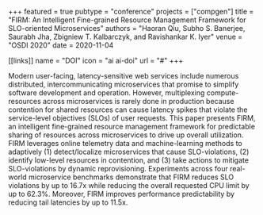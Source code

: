 +++
featured = true
pubtype = "conference"
projects = ["compgen"]
title = "FIRM: An Intelligent Fine-grained Resource Management Framework for SLO-oriented Microservices"
authors = "Haoran Qiu, Subho S. Banerjee, Saurabh Jha, Zbigniew T. Kalbarczyk, and Ravishankar K. Iyer"
venue = "OSDI 2020"
date = 2020-11-04

[[links]]
  name = "DOI"
  icon = "ai ai-doi"
  url = "#"
+++

Modern user-facing, latency-sensitive web services include numerous distributed, intercommunicating
microservices that promise to simplify software development and operation. However, multiplexing
compute-resources across microservices is rarely done in production because contention for shared
resources can cause latency spikes that violate the service-level objectives (SLOs) of user
requests. This paper presents FIRM, an intelligent fine-grained resource management framework for
predictable sharing of resources across microservices to drive up overall utilization. FIRM
leverages online telemetry data and machine-learning methods to adaptively (1) detect/localize
microservices that cause SLO-violations, (2) identify low-level resources in contention, and (3)
take actions to mitigate SLO-violations by dynamic reprovisioning. Experiments across four
real-world microservice benchmarks demonstrate that FIRM reduces SLO violations by up to 16.7x while
reducing the overall requested CPU limit by up to 62.3%. Moreover, FIRM improves performance
predictability by reducing tail latencies by up to 11.5x.
